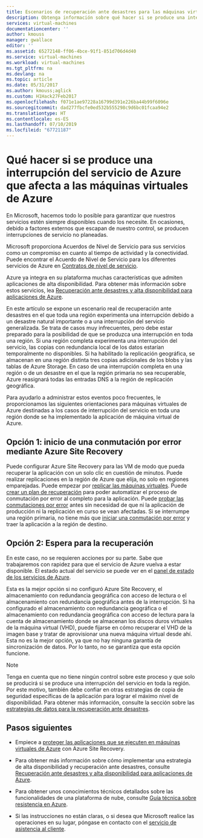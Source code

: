 ```yaml
---
title: Escenarios de recuperación ante desastres para las máquinas virtuales de Azure | Microsoft Docs
description: Obtenga información sobre qué hacer si se produce una interrupción del servicio de Azure que afecta a las máquinas virtuales de Azure.
services: virtual-machines
documentationcenter: ''
author: kmouss
manager: gwallace
editor: ''
ms.assetid: 65272148-ff06-4bce-91f1-851d706d4d40
ms.service: virtual-machines
ms.workload: virtual-machines
ms.tgt_pltfrm: na
ms.devlang: na
ms.topic: article
ms.date: 05/31/2017
ms.author: kmouss;aglick
ms.custom: H1Hack27Feb2017
ms.openlocfilehash: f071e1ae97228a16799d391e226ba44b99f6096e
ms.sourcegitcommit: dad277fbcfe0ed532b555298c9d6bc01fcaa94e2
ms.translationtype: HT
ms.contentlocale: es-ES
ms.lasthandoff: 07/10/2019
ms.locfileid: "67721187"
---
```

# <a name="what-to-do-in-the-event-that-an-azure-service-disruption-impacts-azure-vms"></a>Qué hacer si se produce una interrupción del servicio de Azure que afecta a las máquinas virtuales de Azure
En Microsoft, hacemos todo lo posible para garantizar que nuestros servicios estén siempre disponibles cuando los necesite. En ocasiones, debido a factores externos que escapan de nuestro control, se producen interrupciones de servicio no planeadas.

Microsoft proporciona Acuerdos de Nivel de Servicio para sus servicios como un compromiso en cuanto al tiempo de actividad y la conectividad. Puede encontrar el Acuerdo de Nivel de Servicio para los diferentes servicios de Azure en [Contratos de nivel de servicio](https://azure.microsoft.com/support/legal/sla/).

Azure ya integra en su plataforma muchas características que admiten aplicaciones de alta disponibilidad. Para obtener más información sobre estos servicios, lea [Recuperación ante desastres y alta disponibilidad para aplicaciones de Azure](../resiliency/resiliency-disaster-recovery-high-availability-azure-applications.md).

En este artículo se expone un escenario real de recuperación ante desastres en el que toda una región experimenta una interrupción debido a un desastre natural importante o a una interrupción del servicio generalizada. Se trata de casos muy infrecuentes, pero debe estar preparado para la posibilidad de que se produzca una interrupción en toda una región. Si una región completa experimenta una interrupción del servicio, las copias con redundancia local de los datos estarían temporalmente no disponibles. Si ha habilitado la replicación geográfica, se almacenan en una región distinta tres copias adicionales de los blobs y las tablas de Azure Storage. En caso de una interrupción completa en una región o de un desastre en el que la región primaria no sea recuperable, Azure reasignará todas las entradas DNS a la región de replicación geográfica.

Para ayudarlo a administrar estos eventos poco frecuentes, le proporcionamos las siguientes orientaciones para máquinas virtuales de Azure destinadas a los casos de interrupción del servicio en toda una región donde se ha implementado la aplicación de máquina virtual de Azure.

## <a name="option-1-initiate-a-failover-by-using-azure-site-recovery"></a>Opción 1: inicio de una conmutación por error mediante Azure Site Recovery
Puede configurar Azure Site Recovery para las VM de modo que pueda recuperar la aplicación con un solo clic en cuestión de minutos. Puede realizar replicaciones en la región de Azure que elija, no solo en regiones emparejadas. Puede empezar por [replicar las máquinas virtuales](https://aka.ms/a2a-getting-started). Puede [crear un plan de recuperación](../site-recovery/site-recovery-create-recovery-plans.md) para poder automatizar el proceso de conmutación por error al completo para la aplicación. Puede [probar las conmutaciones por error](../site-recovery/site-recovery-test-failover-to-azure.md) antes sin necesidad de que ni la aplicación de producción ni la replicación en curso se vean afectadas. Si se interrumpe una región primaria, no tiene más que [iniciar una conmutación por error](../site-recovery/site-recovery-failover.md) y traer la aplicación a la región de destino.


## <a name="option-2-wait-for-recovery"></a>Opción 2: Espera para la recuperación
En este caso, no se requieren acciones por su parte. Sabe que trabajaremos con rapidez para que el servicio de Azure vuelva a estar disponible. El estado actual del servicio se puede ver en el [panel de estado de los servicios de Azure](https://azure.microsoft.com/status/).

Esta es la mejor opción si no configuró Azure Site Recovery, el almacenamiento con redundancia geográfica con acceso de lectura o el almacenamiento con redundancia geográfica antes de la interrupción. Si ha configurado el almacenamiento con redundancia geográfica o el almacenamiento con redundancia geográfica con acceso de lectura para la cuenta de almacenamiento donde se almacenan los discos duros virtuales de la máquina virtual (VHD), puede fijarse en cómo recuperar el VHD de la imagen base y tratar de aprovisionar una nueva máquina virtual desde ahí. Esta no es la mejor opción, ya que no hay ninguna garantía de sincronización de datos. Por lo tanto, no se garantiza que esta opción funcione.


> [!NOTE]
> Tenga en cuenta que no tiene ningún control sobre este proceso y que solo se producirá si se produce una interrupción del servicio en toda la región. Por este motivo, también debe confiar en otras estrategias de copia de seguridad específicas de la aplicación para lograr el máximo nivel de disponibilidad. Para obtener más información, consulte la sección sobre las [estrategias de datos para la recuperación ante desastres](https://docs.microsoft.com/azure/architecture/reliability/disaster-recovery#disaster-recovery-plan).
>
>

## <a name="next-steps"></a>Pasos siguientes

- Empiece a [proteger las aplicaciones que se ejecuten en máquinas virtuales de Azure](https://aka.ms/a2a-getting-started) con Azure Site Recovery.

- Para obtener más información sobre cómo implementar una estrategia de alta disponibilidad y recuperación ante desastres, consulte [Recuperación ante desastres y alta disponibilidad para aplicaciones de Azure](../resiliency/resiliency-disaster-recovery-high-availability-azure-applications.md).

- Para obtener unos conocimientos técnicos detallados sobre las funcionalidades de una plataforma de nube, consulte [Guía técnica sobre resistencia en Azure](../resiliency/resiliency-technical-guidance.md).


- Si las instrucciones no están claras, o si desea que Microsoft realice las operaciones en su lugar, póngase en contacto con el [servicio de asistencia al cliente](https://portal.azure.com/#blade/Microsoft_Azure_Support/HelpAndSupportBlade).
